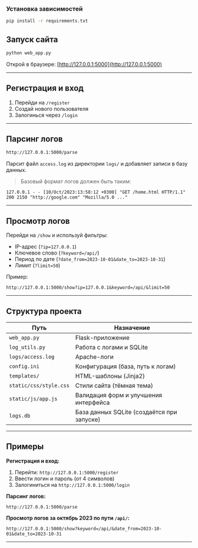 ### Установка зависимостей

```bash
pip install -r requirements.txt
```
## Запуск сайта

```bash
python web_app.py
```

Открой в браузере: [http://127.0.0.1:5000](http://127.0.0.1:5000)

---

## Регистрация и вход

1. Перейди на `/register`  
2. Создай нового пользователя  
3. Залогинься через `/login`

---

## Парсинг логов

```bash
http://127.0.0.1:5000/parse
```

Парсит файл `access.log` из директории `logs/` и добавляет записи в базу данных.

> Базовый формат логов должен быть таким:
```
127.0.0.1 - - [10/Oct/2023:13:58:12 +0300] "GET /home.html HTTP/1.1" 200 2150 "http://google.com" "Mozilla/5.0 ..."
```

---

## Просмотр логов

Перейди на `/show` и используй фильтры:

- IP-адрес (`?ip=127.0.0.1`)
- Ключевое слово (`?keyword=/api/`)
- Период по дате (`?date_from=2023-10-01&date_to=2023-10-31`)
- Лимит (`?limit=50`)

Пример:

```
http://127.0.0.1:5000/show?ip=127.0.0.1&keyword=/api/&limit=50
```

---

## Структура проекта

| Путь                    | Назначение                            |
|-------------------------|---------------------------------------|
| `web_app.py`            | Flask-приложение                      |
| `log_utils.py`          | Работа с логами и SQLite              |
| `logs/access.log`       | Apache-логи                           |
| `config.ini`            | Конфигурация (база, путь к логам)     |
| `templates/`            | HTML-шаблоны (Jinja2)                 |
| `static/css/style.css`  | Стили сайта (тёмная тема)             |
| `static/js/app.js`      | Валидация форм и улучшения интерфейса |
| `logs.db`               | База данных SQLite (создаётся при запуске) |

---

## Примеры

**Регистрация и вход:**

1. Перейти: `http://127.0.0.1:5000/register`
2. Ввести логин и пароль (от 4 символов)
3. Залогиниться на `http://127.0.0.1:5000/login`

**Парсинг логов:**

```
http://127.0.0.1:5000/parse
```

**Просмотр логов за октябрь 2023 по пути `/api/`:**

```
http://127.0.0.1:5000/show?keyword=/api/&date_from=2023-10-01&date_to=2023-10-31
```

---

